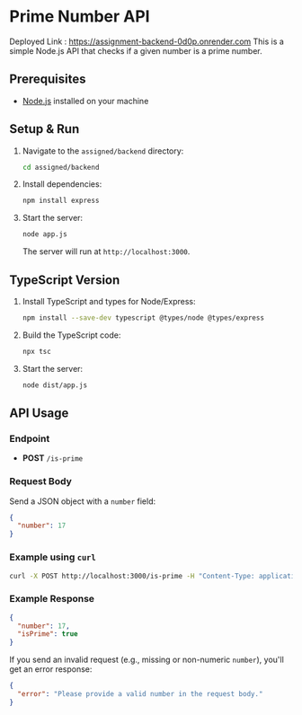 # Prime Number API
Deployed Link : https://assignment-backend-0d0p.onrender.com
This is a simple Node.js API that checks if a given number is a prime number.

## Prerequisites
- [Node.js](https://nodejs.org/) installed on your machine

## Setup & Run
1. Navigate to the `assigned/backend` directory:
   ```sh
   cd assigned/backend
   ```
2. Install dependencies:
   ```sh
   npm install express
   ```
3. Start the server:
   ```sh
   node app.js
   ```
   The server will run at `http://localhost:3000`.

## TypeScript Version

1. Install TypeScript and types for Node/Express:
   ```sh
   npm install --save-dev typescript @types/node @types/express
   ```
2. Build the TypeScript code:
   ```sh
   npx tsc
   ```
3. Start the server:
   ```sh
   node dist/app.js
   ```

## API Usage
### Endpoint
- **POST** `/is-prime`

### Request Body
Send a JSON object with a `number` field:
```json
{
  "number": 17
}
```

### Example using `curl`
```sh
curl -X POST http://localhost:3000/is-prime -H "Content-Type: application/json" -d '{"number": 17}'
```

### Example Response
```json
{
  "number": 17,
  "isPrime": true
}
```

If you send an invalid request (e.g., missing or non-numeric `number`), you'll get an error response:
```json
{
  "error": "Please provide a valid number in the request body."
}
``` 
